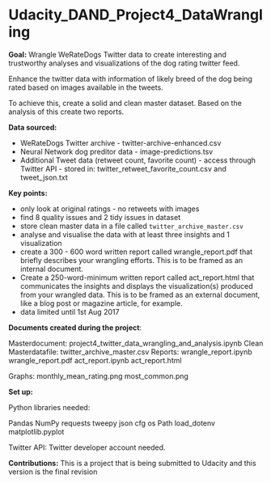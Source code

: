 # Udacity_DAND_Project4_DataWrangling

**Goal:** 
Wrangle WeRateDogs Twitter data to create interesting and trustworthy analyses and visualizations of the dog rating twitter feed. 

Enhance the twitter data with information of likely breed of the dog being rated based on images available in the tweets.

To achieve this, create a solid and clean master dataset. Based on the analysis of this create two reports. 


**Data sourced:**
- WeRateDogs Twitter archive - twitter-archive-enhanced.csv
- Neural Network dog preditor data - image-predictions.tsv
- Additional Tweet data (retweet count, favorite count) - access through Twitter API - stored in: twitter_retweet_favorite_count.csv and tweet_json.txt

**Key points:**
- only look at original ratings - no retweets with images
- find 8 quality issues and 2 tidy issues in dataset
- store clean master data in a file called `twitter_archive_master.csv`
- analyse and visualise the data with at least three insights and 1 visualization
- create a 300 - 600 word written report called wrangle_report.pdf that briefly describes your wrangling efforts. This is to be framed as an internal document.
- Create a 250-word-minimum written report called act_report.html that communicates the insights and displays the visualization(s) produced from your wrangled data. This is to be framed as an external document, like a blog post or magazine article, for example.
- data limited until 1st Aug 2017

**Documents created during the project**:

Masterdocument:
    project4_twitter_data_wrangling_and_analysis.ipynb
Clean Masterdatafile:
    twitter_archive_master.csv
Reports:
    wrangle_report.ipynb
    wrangle_report.pdf
    act_report.ipynb
    act_report.html
   
Graphs:
    monthly_mean_rating.png
    most_common.png


**Set up:**

Python libraries needed:

Pandas
NumPy
requests
tweepy
json
cfg
os
Path 
load_dotenv
matplotlib.pyplot

Twitter API: Twitter developer account needed.

**Contributions:**
This is a project that is being submitted to Udacity and this version is the final revision
